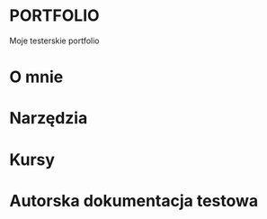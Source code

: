 # PORTFOLIO
Moje testerskie portfolio

# O mnie

# Narzędzia

# Kursy

# Autorska dokumentacja testowa
